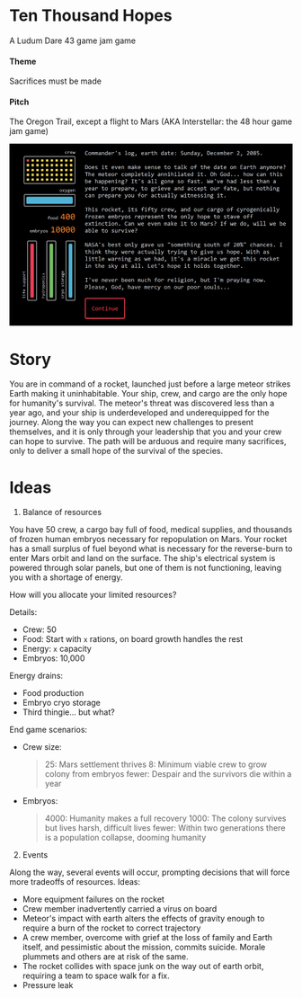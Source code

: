 # Ten Thousand Hopes

A Ludum Dare 43 game jam game

#### Theme

Sacrifices must be made

#### Pitch

The Oregon Trail, except a flight to Mars (AKA Interstellar: the 48 hour game jam game)

![screenshot](./screenshot-1.PNG)

# Story

You are in command of a rocket, launched just before a large meteor strikes Earth making it uninhabitable. Your ship, crew, and cargo are the only hope for humanity's survival. The meteor's threat was discovered less than a year ago, and your ship is underdeveloped and underequipped for the journey. Along the way you can expect new challenges to present themselves, and it is only through your leadership that you and your crew can hope to survive. The path will be arduous and require many sacrifices, only to deliver a small hope of the survival of the species.

# Ideas

1. Balance of resources

You have 50 crew, a cargo bay full of food, medical supplies, and thousands of frozen human embryos necessary for repopulation on Mars. Your rocket has a small surplus of fuel beyond what is necessary for the reverse-burn to enter Mars orbit and land on the surface. The ship's electrical system is powered through solar panels, but one of them is not functioning, leaving you with a shortage of energy.

How will you allocate your limited resources?

Details:

- Crew: 50
- Food: Start with `x` rations, on board growth handles the rest
- Energy: `x` capacity
- Embryos: 10,000

Energy drains:

- Food production
- Embryo cryo storage
- Third thingie... but what?

End game scenarios:

- Crew size:
  > 25: Mars settlement thrives
  > 8: Minimum viable crew to grow colony from embryos
  > fewer: Despair and the survivors die within a year
- Embryos:
  > 4000: Humanity makes a full recovery
  > 1000: The colony survives but lives harsh, difficult lives
  > fewer: Within two generations there is a population collapse, dooming humanity

2. Events

Along the way, several events will occur, prompting decisions that will force more tradeoffs of resources. Ideas:

- More equipment failures on the rocket
- Crew member inadvertently carried a virus on board
- Meteor's impact with earth alters the effects of gravity enough to require a burn of the rocket to correct trajectory
- A crew member, overcome with grief at the loss of family and Earth itself, and pessimistic about the mission, commits suicide. Morale plummets and others are at risk of the same.
- The rocket collides with space junk on the way out of earth orbit, requiring a team to space walk for a fix.
- Pressure leak
